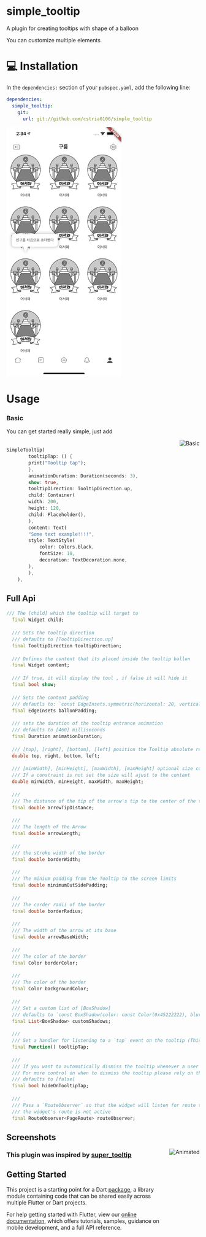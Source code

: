 # simple_tooltip

A plugin for creating tooltips with shape of a balloon

You can customize multiple elements

# 💻 Installation
In the `dependencies:` section of your `pubspec.yaml`, add the following line:

```yaml
dependencies:
  simple_tooltip:
    git:
      url: git://github.com/cstria0106/simple_tooltip
```

<img src="https://raw.githubusercontent.com/cstria0106/simple_tooltip/master/example/sample2.png" width="300" alt="Basic">

# Usage

### Basic 

You can get started really simple, just add

<img src="https://raw.githubusercontent.com/victorevox/simple_tooltp/master/example/simple.png" align = "right" height = "350" alt="Basic">


```dart

SimpleTooltip(
        tooltipTap: () {
        print("Tooltip tap");
        },
        animationDuration: Duration(seconds: 3),
        show: true,
        tooltipDirection: TooltipDirection.up,
        child: Container(
        width: 200,
        height: 120,
        child: Placeholder(),
        ),
        content: Text(
        "Some text example!!!!",
        style: TextStyle(
            color: Colors.black,
            fontSize: 18,
            decoration: TextDecoration.none,
        ),
        ),
    ),

```

## Full Api

```dart
/// The [child] which the tooltip will target to
  final Widget child;

  /// Sets the tooltip direction
  /// defaults to [TooltipDirection.up]
  final TooltipDirection tooltipDirection;

  /// Defines the content that its placed inside the tooltip ballon
  final Widget content;

  /// If true, it will display the tool , if false it will hide it
  final bool show;

  /// Sets the content padding
  /// defautls to: `const EdgeInsets.symmetric(horizontal: 20, vertical: 16),`
  final EdgeInsets ballonPadding;

  /// sets the duration of the tooltip entrance animation
  /// defaults to [460] milliseconds
  final Duration animationDuration;

  /// [top], [right], [bottom], [left] position the Tooltip absolute relative to the whole screen
  double top, right, bottom, left;

  /// [minWidth], [minHeight], [maxWidth], [maxHeight] optional size constraints.
  /// If a constraint is not set the size will ajust to the content
  double minWidth, minHeight, maxWidth, maxHeight;

  ///
  /// The distance of the tip of the arrow's tip to the center of the target
  final double arrowTipDistance;

  ///
  /// The length of the Arrow
  final double arrowLength;

  ///
  /// the stroke width of the border
  final double borderWidth;

  ///
  /// The minium padding from the Tooltip to the screen limits
  final double minimumOutSidePadding;

  ///
  /// The corder radii of the border
  final double borderRadius;

  ///
  /// The width of the arrow at its base
  final double arrowBaseWidth;

  ///
  /// The color of the border
  final Color borderColor;

  ///
  /// The color of the border
  final Color backgroundColor;

  ///
  /// Set a custom list of [BoxShadow]
  /// defaults to `const BoxShadow(color: const Color(0x45222222), blurRadius: 8, spreadRadius: 2),`
  final List<BoxShadow> customShadows;

  ///
  /// Set a handler for listening to a `tap` event on the tooltip (This is the recommended way to put your logic for dismissing the tooltip)
  final Function() tooltipTap;

  ///
  /// If you want to automatically dismiss the tooltip whenever a user taps on it, set this flag to [true]
  /// For more control on when to dismiss the tooltip please rely on the [show] property and [tooltipTap] handler
  /// defaults to [false]
  final bool hideOnTooltipTap;

  ///
  /// Pass a `RouteObserver` so that the widget will listen for route transition and will hide tooltip when
  /// the widget's route is not active
  final RouteObserver<PageRoute> routeObserver;

```

## Screenshots
<img src="https://raw.githubusercontent.com/victorevox/simple_tooltp/master/example/simple_tootip.gif" align = "right" height = "350" alt="Animated">

### This plugin was inspired by [super_tooltip](https://pub.dev/packages/super_tooltip)

## Getting Started

This project is a starting point for a Dart
[package](https://flutter.dev/developing-packages/),
a library module containing code that can be shared easily across
multiple Flutter or Dart projects.

For help getting started with Flutter, view our 
[online documentation](https://flutter.dev/docs), which offers tutorials, 
samples, guidance on mobile development, and a full API reference.
